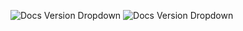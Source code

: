 ![Docs Version Dropdown](/img/tutorial/fourth.png)
![Docs Version Dropdown](/img/printing/taiqiu2.jpg)